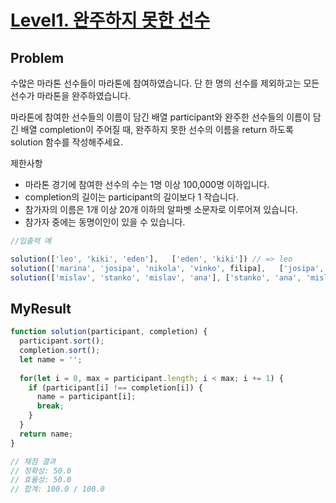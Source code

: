 # [Level1. 완주하지 못한 선수](https://programmers.co.kr/learn/courses/30/lessons/42576)

## Problem

수많은 마라톤 선수들이 마라톤에 참여하였습니다. 단 한 명의 선수를 제외하고는 모든 선수가 마라톤을 완주하였습니다.

마라톤에 참여한 선수들의 이름이 담긴 배열 participant와 완주한 선수들의 이름이 담긴 배열 completion이 주어질 때, 완주하지 못한 선수의 이름을 return 하도록 solution 함수를 작성해주세요.

제한사항

- 마라톤 경기에 참여한 선수의 수는 1명 이상 100,000명 이하입니다.
- completion의 길이는 participant의 길이보다 1 작습니다.
- 참가자의 이름은 1개 이상 20개 이하의 알파벳 소문자로 이루어져 있습니다.
- 참가자 중에는 동명이인이 있을 수 있습니다.

``` js
//입출력 예

solution(['leo', 'kiki', 'eden'],	['eden', 'kiki']) // => leo
solution(['marina', 'josipa', 'nikola', 'vinko', filipa],	['josipa', filipa, 'marina', 'nikola']) // => vinko
solution(['mislav', 'stanko', 'mislav', 'ana'],	['stanko', 'ana', 'mislav']) // => mislav
```

## MyResult

```js
function solution(participant, completion) {
  participant.sort();
  completion.sort();
  let name = '';
  
  for(let i = 0, max = participant.length; i < max; i += 1) {
    if (participant[i] !== completion[i]) {
      name = participant[i];
      break;
    }
  }
  return name;
}

// 채점 결과
// 정확성: 50.0
// 효율성: 50.0
// 합계: 100.0 / 100.0
```
